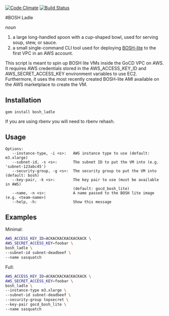 [![Code Climate](https://codeclimate.com/github/pivotal-cf-experimental/bosh_ladle.png)](https://codeclimate.com/github/pivotal-cf-experimental/bosh_ladle) [![Build Status](https://travis-ci.org/pivotal-cf-experimental/bosh_ladle.png)](https://travis-ci.org/pivotal-cf-experimental/bosh_ladle)

#BOSH Ladle

*noun*

1. a large long-handled spoon with a cup-shaped bowl, used for serving soup, stew, or sauce.
2. a small single-command CLI tool used for deploying [BOSH-lite](http://github.com/cloudfoundry/bosh-lite) to the first VPC in an AWS account.

This script is meant to spin up BOSH lite VMs inside the GoCD VPC on AWS.  It requires AWS credentials stored in the
AWS_ACCESS_KEY_ID and AWS_SECRET_ACCESS_KEY environment variables to use EC2. Furthermore, it uses the most recently
created BOSH-lite AMI available on the AWS marketplace to create the VM.

## Installation

`gem install bosh_ladle`

If you are using rbenv you will need to rbenv rehash.

## Usage

```
Options:
   --instance-type, -i <s>:   AWS instance type to use (default: m3.xlarge)
   --subnet-id, -s <s>:       The subnet ID to put the VM into (e.g. 'subnet-123abc45')
   --security-group, -g <s>:  The security group to put the VM into (default: bosh)
   --key-pair, -k <s>:        The key pair to use (must be available in AWS)
                              (default: gocd_bosh_lite)
   --name, -n <s>:            A name passed to the BOSH lite image (e.g. <team-name>)
   --help, -h:                Show this message
```

## Examples

Minimal:

```sh
AWS_ACCESS_KEY_ID=ACKACKACKACKACKACK \
AWS_SECRET_ACCESS_KEY=foobar \
bosh_ladle \
--subnet-id subnet-deadbeef \
--name sasquatch
```

Full:

```sh
AWS_ACCESS_KEY_ID=ACKACKACKACKACKACK \
AWS_SECRET_ACCESS_KEY=foobar \
bosh_ladle \
--instance-type m3.xlarge \
--subnet-id subnet-deadbeef \
--security-group topsecret \
--key-pair gocd_bosh_lite \
--name sasquatch
```
